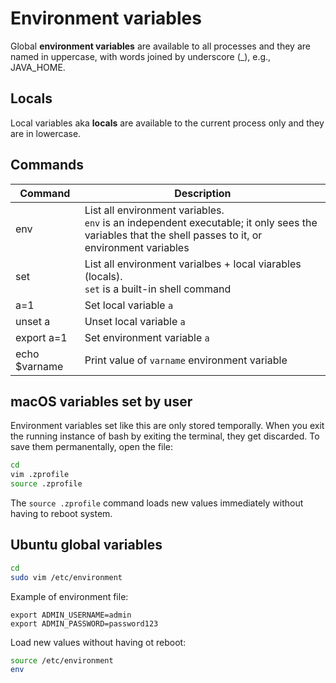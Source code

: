 # Environment variables

Global **environment variables** are available to all processes and they are named in uppercase, with words joined by underscore (_), e.g., JAVA_HOME.

## Locals

Local variables aka **locals** are available to the current process only and they are in lowercase.

## Commands

Command | Description
-|-
env | List all environment variables. <br>`env` is an independent executable; it only sees the variables that the shell passes to it, or environment variables
set | List all environment varialbes + local viarables (locals). <br>`set` is a built-in shell command
a=1 | Set local variable `a`
unset a | Unset local variable `a`
export a=1 | Set environment variable `a`
echo $varname | Print value of `varname` environment variable

## macOS variables set by user

Environment variables set like this are only stored temporally. When you exit the running instance of bash by exiting the terminal, they get discarded. To save them permanentally, open the file:

```bash
cd
vim .zprofile
source .zprofile
```

The `source .zprofile` command loads new values immediately without having to reboot system.

## Ubuntu global variables

```bash
cd
sudo vim /etc/environment
```

Example of environment file:

```text
export ADMIN_USERNAME=admin
export ADMIN_PASSWORD=password123
```

Load new values without having ot reboot:

```bash
source /etc/environment
env
```
